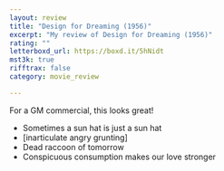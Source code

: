 ```yaml
---
layout: review
title: "Design for Dreaming (1956)"
excerpt: "My review of Design for Dreaming (1956)"
rating: ""
letterboxd_url: https://boxd.it/5hNidt
mst3k: true
rifftrax: false
category: movie_review

---
```


For a GM commercial, this looks great!

* Sometimes a sun hat is just a sun hat
* [inarticulate angry grunting]
* Dead raccoon of tomorrow
* Conspicuous consumption makes our love stronger